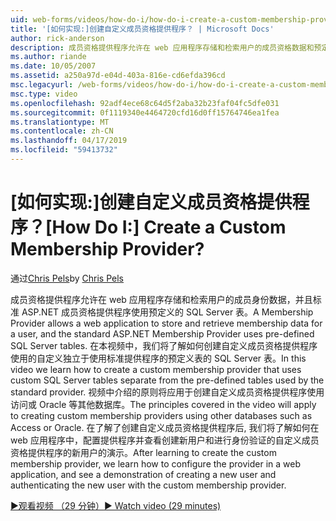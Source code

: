 ```yaml
---
uid: web-forms/videos/how-do-i/how-do-i-create-a-custom-membership-provider
title: '[如何实现:]创建自定义成员资格提供程序？ | Microsoft Docs'
author: rick-anderson
description: 成员资格提供程序允许在 web 应用程序存储和检索用户的成员资格数据和预定义的标准 ASP.NET 成员资格提供程序使用...
ms.author: riande
ms.date: 10/05/2007
ms.assetid: a250a97d-e04d-403a-816e-cd6efda396cd
msc.legacyurl: /web-forms/videos/how-do-i/how-do-i-create-a-custom-membership-provider
msc.type: video
ms.openlocfilehash: 92adf4ece68c64d5f2aba32b23faf04fc5dfe031
ms.sourcegitcommit: 0f1119340e4464720cfd16d0ff15764746ea1fea
ms.translationtype: MT
ms.contentlocale: zh-CN
ms.lasthandoff: 04/17/2019
ms.locfileid: "59413732"
---
```

# <a name="how-do-i-create-a-custom-membership-provider"></a><span data-ttu-id="f9665-104">[如何实现:]创建自定义成员资格提供程序？</span><span class="sxs-lookup"><span data-stu-id="f9665-104">[How Do I:] Create a Custom Membership Provider?</span></span>

<span data-ttu-id="f9665-105">通过[Chris Pels](https://twitter.com/chrispels)</span><span class="sxs-lookup"><span data-stu-id="f9665-105">by [Chris Pels](https://twitter.com/chrispels)</span></span>

<span data-ttu-id="f9665-106">成员资格提供程序允许在 web 应用程序存储和检索用户的成员身份数据，并且标准 ASP.NET 成员资格提供程序使用预定义的 SQL Server 表。</span><span class="sxs-lookup"><span data-stu-id="f9665-106">A Membership Provider allows a web application to store and retrieve membership data for a user, and the standard ASP.NET Membership Provider uses pre-defined SQL Server tables.</span></span> <span data-ttu-id="f9665-107">在本视频中，我们将了解如何创建自定义成员资格提供程序使用的自定义独立于使用标准提供程序的预定义表的 SQL Server 表。</span><span class="sxs-lookup"><span data-stu-id="f9665-107">In this video we learn how to create a custom membership provider that uses custom SQL Server tables separate from the pre-defined tables used by the standard provider.</span></span> <span data-ttu-id="f9665-108">视频中介绍的原则将应用于创建自定义成员资格提供程序使用访问或 Oracle 等其他数据库。</span><span class="sxs-lookup"><span data-stu-id="f9665-108">The principles covered in the video will apply to creating custom membership providers using other databases such as Access or Oracle.</span></span> <span data-ttu-id="f9665-109">在了解了创建自定义成员资格提供程序后, 我们将了解如何在 web 应用程序中，配置提供程序并查看创建新用户和进行身份验证的自定义成员资格提供程序的新用户的演示。</span><span class="sxs-lookup"><span data-stu-id="f9665-109">After learning to create the custom membership provider, we learn how to configure the provider in a web application, and see a demonstration of creating a new user and authenticating the new user with the custom membership provider.</span></span>

[<span data-ttu-id="f9665-110">&#9654;观看视频 （29 分钟）</span><span class="sxs-lookup"><span data-stu-id="f9665-110">&#9654; Watch video (29 minutes)</span></span>](https://channel9.msdn.com/Blogs/ASP-NET-Site-Videos/how-do-i-create-a-custom-membership-provider)
